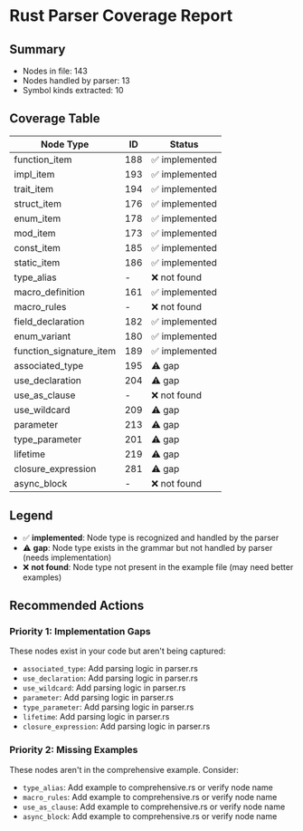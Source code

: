 # Rust Parser Coverage Report

## Summary
- Nodes in file: 143
- Nodes handled by parser: 13
- Symbol kinds extracted: 10

## Coverage Table

| Node Type | ID | Status |
|-----------|-----|--------|
| function_item | 188 | ✅ implemented |
| impl_item | 193 | ✅ implemented |
| trait_item | 194 | ✅ implemented |
| struct_item | 176 | ✅ implemented |
| enum_item | 178 | ✅ implemented |
| mod_item | 173 | ✅ implemented |
| const_item | 185 | ✅ implemented |
| static_item | 186 | ✅ implemented |
| type_alias | - | ❌ not found |
| macro_definition | 161 | ✅ implemented |
| macro_rules | - | ❌ not found |
| field_declaration | 182 | ✅ implemented |
| enum_variant | 180 | ✅ implemented |
| function_signature_item | 189 | ✅ implemented |
| associated_type | 195 | ⚠️ gap |
| use_declaration | 204 | ⚠️ gap |
| use_as_clause | - | ❌ not found |
| use_wildcard | 209 | ⚠️ gap |
| parameter | 213 | ⚠️ gap |
| type_parameter | 201 | ⚠️ gap |
| lifetime | 219 | ⚠️ gap |
| closure_expression | 281 | ⚠️ gap |
| async_block | - | ❌ not found |

## Legend

- ✅ **implemented**: Node type is recognized and handled by the parser
- ⚠️ **gap**: Node type exists in the grammar but not handled by parser (needs implementation)
- ❌ **not found**: Node type not present in the example file (may need better examples)

## Recommended Actions

### Priority 1: Implementation Gaps
These nodes exist in your code but aren't being captured:

- `associated_type`: Add parsing logic in parser.rs
- `use_declaration`: Add parsing logic in parser.rs
- `use_wildcard`: Add parsing logic in parser.rs
- `parameter`: Add parsing logic in parser.rs
- `type_parameter`: Add parsing logic in parser.rs
- `lifetime`: Add parsing logic in parser.rs
- `closure_expression`: Add parsing logic in parser.rs

### Priority 2: Missing Examples
These nodes aren't in the comprehensive example. Consider:

- `type_alias`: Add example to comprehensive.rs or verify node name
- `macro_rules`: Add example to comprehensive.rs or verify node name
- `use_as_clause`: Add example to comprehensive.rs or verify node name
- `async_block`: Add example to comprehensive.rs or verify node name

